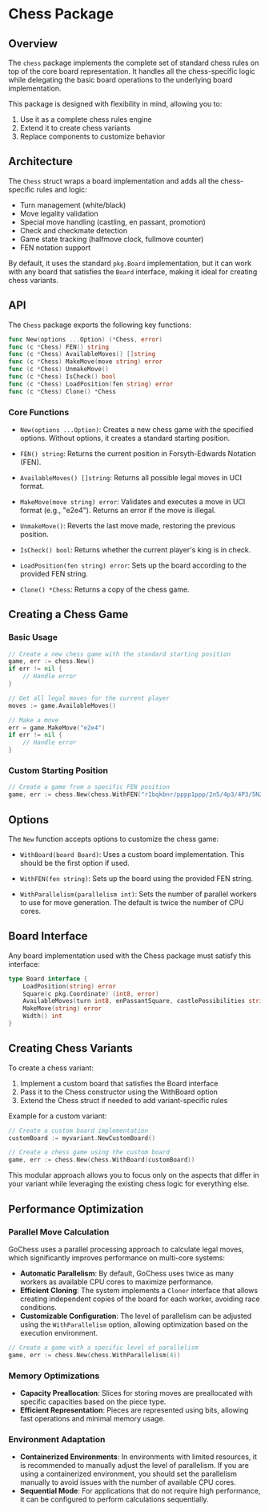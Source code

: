 # Chess Package

## Overview

The `chess` package implements the complete set of standard chess rules on top of the core board representation. It handles all the chess-specific logic while delegating the basic board operations to the underlying board implementation.

This package is designed with flexibility in mind, allowing you to:

1. Use it as a complete chess rules engine
2. Extend it to create chess variants
3. Replace components to customize behavior

## Architecture

The `Chess` struct wraps a board implementation and adds all the chess-specific rules and logic:

- Turn management (white/black)
- Move legality validation
- Special move handling (castling, en passant, promotion)
- Check and checkmate detection
- Game state tracking (halfmove clock, fullmove counter)
- FEN notation support

By default, it uses the standard `pkg.Board` implementation, but it can work with any board that satisfies the `Board` interface, making it ideal for creating chess variants.

## API

The `Chess` package exports the following key functions:

```go
func New(options ...Option) (*Chess, error)
func (c *Chess) FEN() string
func (c *Chess) AvailableMoves() []string
func (c *Chess) MakeMove(move string) error
func (c *Chess) UnmakeMove()
func (c *Chess) IsCheck() bool
func (c *Chess) LoadPosition(fen string) error
func (c *Chess) Clone() *Chess
```

### Core Functions

- `New(options ...Option)`: Creates a new chess game with the specified options. Without options, it creates a standard starting position.

- `FEN() string`: Returns the current position in Forsyth-Edwards Notation (FEN).

- `AvailableMoves() []string`: Returns all possible legal moves in UCI format.

- `MakeMove(move string) error`: Validates and executes a move in UCI format (e.g., "e2e4"). Returns an error if the move is illegal.

- `UnmakeMove()`: Reverts the last move made, restoring the previous position.

- `IsCheck() bool`: Returns whether the current player's king is in check.

- `LoadPosition(fen string) error`: Sets up the board according to the provided FEN string.

- `Clone() *Chess`: Returns a copy of the chess game.

## Creating a Chess Game

### Basic Usage

```go
// Create a new chess game with the standard starting position
game, err := chess.New()
if err != nil {
    // Handle error
}

// Get all legal moves for the current player
moves := game.AvailableMoves()

// Make a move
err = game.MakeMove("e2e4")
if err != nil {
    // Handle error
}
```

### Custom Starting Position

```go
// Create a game from a specific FEN position
game, err := chess.New(chess.WithFEN("r1bqkbnr/pppp1ppp/2n5/4p3/4P3/5N2/PPPP1PPP/RNBQKB1R w KQkq - 2 3"))
```

## Options

The `New` function accepts options to customize the chess game:

- `WithBoard(board Board)`: Uses a custom board implementation. This should be the first option if used.

- `WithFEN(fen string)`: Sets up the board using the provided FEN string.

- `WithParallelism(parallelism int)`: Sets the number of parallel workers to use for move generation. The default is twice the number of CPU cores.

## Board Interface

Any board implementation used with the Chess package must satisfy this interface:

```go
type Board interface {
    LoadPosition(string) error
    Square(c pkg.Coordinate) (int8, error)
    AvailableMoves(turn int8, enPassantSquare, castlePossibilities string) ([]string, error)
    MakeMove(string) error
    Width() int
}
```

## Creating Chess Variants

To create a chess variant:

1. Implement a custom board that satisfies the Board interface
2. Pass it to the Chess constructor using the WithBoard option
3. Extend the Chess struct if needed to add variant-specific rules

Example for a custom variant:

```go
// Create a custom board implementation
customBoard := myvariant.NewCustomBoard()

// Create a chess game using the custom board
game, err := chess.New(chess.WithBoard(customBoard))
```

This modular approach allows you to focus only on the aspects that differ in your variant while leveraging the existing chess logic for everything else.

## Performance Optimization

### Parallel Move Calculation

GoChess uses a parallel processing approach to calculate legal moves, which significantly improves performance on multi-core systems:

- **Automatic Parallelism**: By default, GoChess uses twice as many workers as available CPU cores to maximize performance.
- **Efficient Cloning**: The system implements a `Cloner` interface that allows creating independent copies of the board for each worker, avoiding race conditions.
- **Customizable Configuration**: The level of parallelism can be adjusted using the `WithParallelism` option, allowing optimization based on the execution environment.

```go
// Create a game with a specific level of parallelism
game, err := chess.New(chess.WithParallelism(4))
```

### Memory Optimizations

- **Capacity Preallocation**: Slices for storing moves are preallocated with specific capacities based on the piece type.
- **Efficient Representation**: Pieces are represented using bits, allowing fast operations and minimal memory usage.

### Environment Adaptation

- **Containerized Environments**: In environments with limited resources, it is recommended to manually adjust the level of parallelism. If you are using a containerized environment, you should set the parallelism manually to avoid issues with the number of available CPU cores.
- **Sequential Mode**: For applications that do not require high performance, it can be configured to perform calculations sequentially.